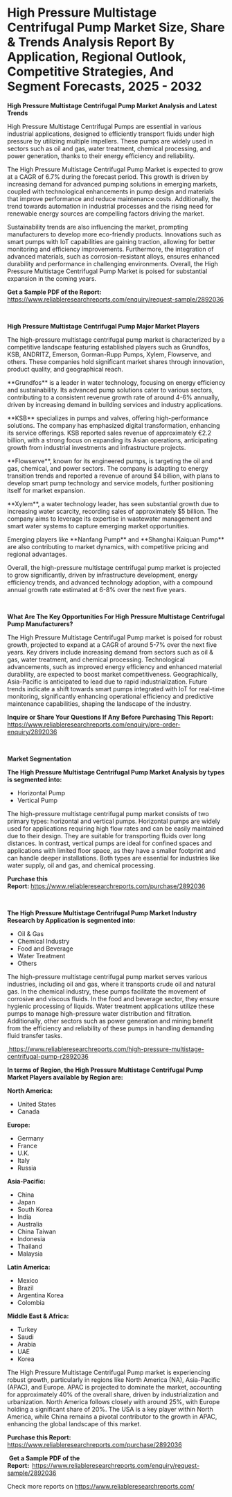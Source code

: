 <p><h1>High Pressure Multistage Centrifugal Pump Market Size, Share & Trends Analysis Report By Application, Regional Outlook, Competitive Strategies, And Segment Forecasts, 2025 - 2032</h1></p><p><strong>High Pressure Multistage Centrifugal Pump Market Analysis and Latest Trends</strong></p>
<p><p>High Pressure Multistage Centrifugal Pumps are essential in various industrial applications, designed to efficiently transport fluids under high pressure by utilizing multiple impellers. These pumps are widely used in sectors such as oil and gas, water treatment, chemical processing, and power generation, thanks to their energy efficiency and reliability.</p><p>The High Pressure Multistage Centrifugal Pump Market is expected to grow at a CAGR of 6.7% during the forecast period. This growth is driven by increasing demand for advanced pumping solutions in emerging markets, coupled with technological enhancements in pump design and materials that improve performance and reduce maintenance costs. Additionally, the trend towards automation in industrial processes and the rising need for renewable energy sources are compelling factors driving the market.</p><p>Sustainability trends are also influencing the market, prompting manufacturers to develop more eco-friendly products. Innovations such as smart pumps with IoT capabilities are gaining traction, allowing for better monitoring and efficiency improvements. Furthermore, the integration of advanced materials, such as corrosion-resistant alloys, ensures enhanced durability and performance in challenging environments. Overall, the High Pressure Multistage Centrifugal Pump Market is poised for substantial expansion in the coming years.</p></p>
<p><strong>Get a Sample PDF of the Report:&nbsp;</strong> <a href="https://www.reliableresearchreports.com/enquiry/request-sample/2892036?utm_campaign=2253&utm_medium=2&utm_source=Github&utm_content=ia&utm_term=15032025&utm_id=high-pressure-multistage-centrifugal-pump">https://www.reliableresearchreports.com/enquiry/request-sample/2892036</a></p>
<p>&nbsp;</p>
<p><strong>High Pressure Multistage Centrifugal Pump Major Market Players</strong></p>
<p><p>The high-pressure multistage centrifugal pump market is characterized by a competitive landscape featuring established players such as Grundfos, KSB, ANDRITZ, Emerson, Gorman-Rupp Pumps, Xylem, Flowserve, and others. These companies hold significant market shares through innovation, product quality, and geographical reach.</p><p>**Grundfos** is a leader in water technology, focusing on energy efficiency and sustainability. Its advanced pump solutions cater to various sectors, contributing to a consistent revenue growth rate of around 4-6% annually, driven by increasing demand in building services and industry applications.</p><p>**KSB** specializes in pumps and valves, offering high-performance solutions. The company has emphasized digital transformation, enhancing its service offerings. KSB reported sales revenue of approximately €2.2 billion, with a strong focus on expanding its Asian operations, anticipating growth from industrial investments and infrastructure projects.</p><p>**Flowserve**, known for its engineered pumps, is targeting the oil and gas, chemical, and power sectors. The company is adapting to energy transition trends and reported a revenue of around $4 billion, with plans to develop smart pump technology and service models, further positioning itself for market expansion.</p><p>**Xylem**, a water technology leader, has seen substantial growth due to increasing water scarcity, recording sales of approximately $5 billion. The company aims to leverage its expertise in wastewater management and smart water systems to capture emerging market opportunities.</p><p>Emerging players like **Nanfang Pump** and **Shanghai Kaiquan Pump** are also contributing to market dynamics, with competitive pricing and regional advantages.</p><p>Overall, the high-pressure multistage centrifugal pump market is projected to grow significantly, driven by infrastructure development, energy efficiency trends, and advanced technology adoption, with a compound annual growth rate estimated at 6-8% over the next five years.</p></p>
<p>&nbsp;</p>
<p><strong>What Are The Key Opportunities For High Pressure Multistage Centrifugal Pump Manufacturers?</strong></p>
<p><p>The High Pressure Multistage Centrifugal Pump market is poised for robust growth, projected to expand at a CAGR of around 5-7% over the next five years. Key drivers include increasing demand from sectors such as oil & gas, water treatment, and chemical processing. Technological advancements, such as improved energy efficiency and enhanced material durability, are expected to boost market competitiveness. Geographically, Asia-Pacific is anticipated to lead due to rapid industrialization. Future trends indicate a shift towards smart pumps integrated with IoT for real-time monitoring, significantly enhancing operational efficiency and predictive maintenance capabilities, shaping the landscape of the industry.</p></p>
<p><strong>Inquire or Share Your Questions If Any Before Purchasing This Report:</strong> <a href="https://www.reliableresearchreports.com/enquiry/pre-order-enquiry/2892036?utm_campaign=2253&utm_medium=2&utm_source=Github&utm_content=ia&utm_term=15032025&utm_id=high-pressure-multistage-centrifugal-pump">https://www.reliableresearchreports.com/enquiry/pre-order-enquiry/2892036</a></p>
<p>&nbsp;</p>
<p><strong>Market Segmentation</strong></p>
<p><strong>The High Pressure Multistage Centrifugal Pump Market Analysis by types is segmented into:</strong></p>
<p><ul><li>Horizontal Pump</li><li>Vertical Pump</li></ul></p>
<p><p>The high-pressure multistage centrifugal pump market consists of two primary types: horizontal and vertical pumps. Horizontal pumps are widely used for applications requiring high flow rates and can be easily maintained due to their design. They are suitable for transporting fluids over long distances. In contrast, vertical pumps are ideal for confined spaces and applications with limited floor space, as they have a smaller footprint and can handle deeper installations. Both types are essential for industries like water supply, oil and gas, and chemical processing.</p></p>
<p><strong>Purchase this Report:&nbsp;</strong><a href="https://www.reliableresearchreports.com/purchase/2892036?utm_campaign=2253&utm_medium=2&utm_source=Github&utm_content=ia&utm_term=15032025&utm_id=high-pressure-multistage-centrifugal-pump">https://www.reliableresearchreports.com/purchase/2892036</a></p>
<p>&nbsp;</p>
<p><strong>The High Pressure Multistage Centrifugal Pump Market Industry Research by Application is segmented into:</strong></p>
<p><ul><li>Oil & Gas</li><li>Chemical Industry</li><li>Food and Beverage</li><li>Water Treatment</li><li>Others</li></ul></p>
<p><p>The high-pressure multistage centrifugal pump market serves various industries, including oil and gas, where it transports crude oil and natural gas. In the chemical industry, these pumps facilitate the movement of corrosive and viscous fluids. In the food and beverage sector, they ensure hygienic processing of liquids. Water treatment applications utilize these pumps to manage high-pressure water distribution and filtration. Additionally, other sectors such as power generation and mining benefit from the efficiency and reliability of these pumps in handling demanding fluid transfer tasks.</p></p>
<p><a href="https://www.reliableresearchreports.com/high-pressure-multistage-centrifugal-pump-r2892036?utm_campaign=2253&utm_medium=2&utm_source=Github&utm_content=ia&utm_term=15032025&utm_id=high-pressure-multistage-centrifugal-pump">&nbsp;https://www.reliableresearchreports.com/high-pressure-multistage-centrifugal-pump-r2892036</a></p>
<p><strong>In terms of Region, the High Pressure Multistage Centrifugal Pump Market Players available by Region are:</strong></p>
<p>
    <p> <strong> North America: </strong>
        <ul>
            <li>United States</li>
            <li>Canada</li>
        </ul>
        </p> 
    <p> <strong> Europe: </strong>
        <ul>
            <li>Germany</li>
            <li>France</li>
            <li>U.K.</li>
            <li>Italy</li>
            <li>Russia</li>
        </ul>
        </p> 
    <p> <strong> Asia-Pacific: </strong>
        <ul>
            <li>China</li>
            <li>Japan</li>
            <li>South Korea</li>
            <li>India</li>
            <li>Australia</li>
            <li>China Taiwan</li>
            <li>Indonesia</li>
            <li>Thailand</li>
            <li>Malaysia</li>
        </ul>
        </p> 
    <p> <strong> Latin America: </strong>
        <ul>
            <li>Mexico</li>
            <li>Brazil</li>
            <li>Argentina Korea</li>
            <li>Colombia</li>
        </ul>
        </p> 
    <p> <strong> Middle East & Africa: </strong>
        <ul>
            <li>Turkey</li>
            <li>Saudi</li>
            <li>Arabia</li>
            <li>UAE</li>
            <li>Korea</li>
        </ul>
    </p>
    </p>
<p><p>The High Pressure Multistage Centrifugal Pump market is experiencing robust growth, particularly in regions like North America (NA), Asia-Pacific (APAC), and Europe. APAC is projected to dominate the market, accounting for approximately 40% of the overall share, driven by industrialization and urbanization. North America follows closely with around 25%, with Europe holding a significant share of 20%. The USA is a key player within North America, while China remains a pivotal contributor to the growth in APAC, enhancing the global landscape of this market.</p></p>
<p><strong>Purchase this Report: </strong><a href="https://www.reliableresearchreports.com/purchase/2892036?utm_campaign=2253&utm_medium=2&utm_source=Github&utm_content=ia&utm_term=15032025&utm_id=high-pressure-multistage-centrifugal-pump">https://www.reliableresearchreports.com/purchase/2892036</a></p>
<p>&nbsp;<strong>Get a Sample PDF of the Report:&nbsp;&nbsp;</strong><a href="https://www.reliableresearchreports.com/enquiry/request-sample/2892036?utm_campaign=2253&utm_medium=2&utm_source=Github&utm_content=ia&utm_term=15032025&utm_id=high-pressure-multistage-centrifugal-pump">https://www.reliableresearchreports.com/enquiry/request-sample/2892036</a></p>
<p><strong></strong></p>
<p>Check more reports on <a href="https://www.reliableresearchreports.com/?utm_campaign=2253&utm_medium=2&utm_source=Github&utm_content=ia&utm_term=15032025&utm_id=high-pressure-multistage-centrifugal-pump">https://www.reliableresearchreports.com/</a></p>